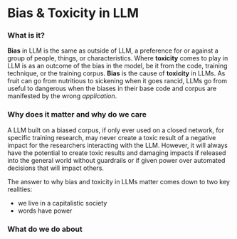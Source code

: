 # Bias & Toxicity in LLM

### What is it?

**Bias** in LLM is the same as outside of LLM, a preference for or against a group of people, things, or characteristics. Where **toxicity** comes to play in LLM is as an outcome of the bias in the model, be it from the code, training technique, or the training corpus. **Bias** is the cause of **toxicity** in LLMs. As fruit can go from nutritious to sickening when it goes rancid, LLMs go from useful to dangerous when the biases in their base code and corpus are manifested by the wrong *application*.

### Why does it matter and why do we care

A LLM built on a biased corpus, if only ever used on a closed network, for specific training research, may never create a toxic result of a negative impact for the researchers interacting with the LLM. However, it will always have the potential to create toxic results and damaging impacts if released into the general world without guardrails or if given power over automated decisions that will impact others. 

The answer to why bias and toxicity in LLMs matter comes down to two key realities:

* we live in a capitalistic society
* words have power



### What do we do about
